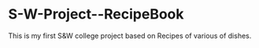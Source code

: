 # S-W-Project--RecipeBook
This is my first S&amp;W college project based on Recipes of various of dishes.
